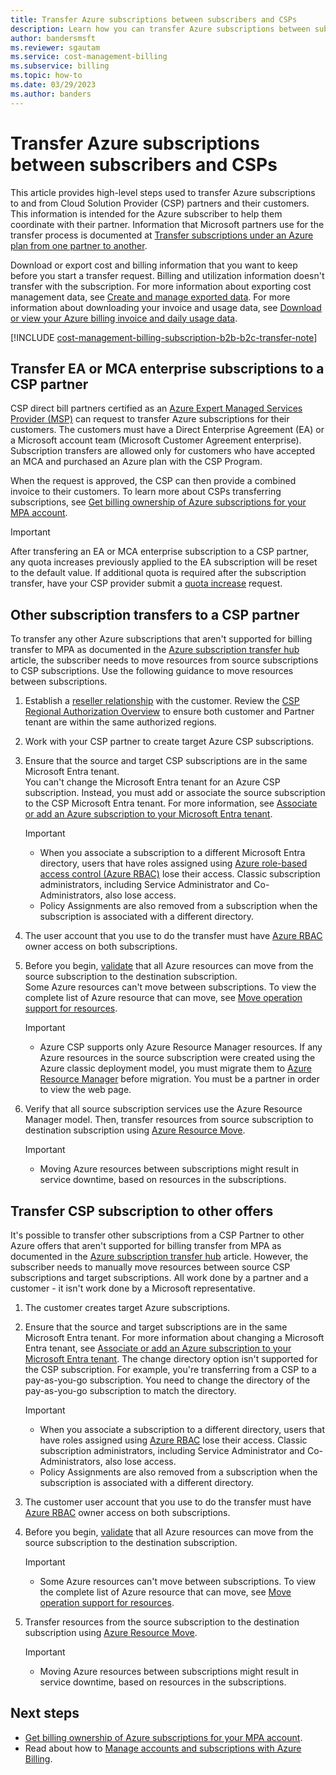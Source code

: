 ```yaml
---
title: Transfer Azure subscriptions between subscribers and CSPs
description: Learn how you can transfer Azure subscriptions between subscribers and CSPs.
author: bandersmsft
ms.reviewer: sgautam
ms.service: cost-management-billing
ms.subservice: billing
ms.topic: how-to
ms.date: 03/29/2023
ms.author: banders
---
```


# Transfer Azure subscriptions between subscribers and CSPs

This article provides high-level steps used to transfer Azure subscriptions to and from Cloud Solution Provider (CSP) partners and their customers. This information is intended for the Azure subscriber to help them coordinate with their partner. Information that Microsoft partners use for the transfer process is documented at [Transfer subscriptions under an Azure plan from one partner to another](azure-plan-subscription-transfer-partners.md).

Download or export cost and billing information that you want to keep before you start a transfer request. Billing and utilization information doesn't transfer with the subscription. For more information about exporting cost management data, see [Create and manage exported data](../costs/tutorial-export-acm-data.md). For more information about downloading your invoice and usage data, see [Download or view your Azure billing invoice and daily usage data](download-azure-invoice-daily-usage-date.md).

[!INCLUDE [cost-management-billing-subscription-b2b-b2c-transfer-note](../../../includes/cost-management-billing-subscription-b2b-b2c-transfer-note.md)]

## Transfer EA or MCA enterprise subscriptions to a CSP partner

CSP direct bill partners certified as an [Azure Expert Managed Services Provider (MSP)](https://partner.microsoft.com/membership/azure-expert-msp) can request to transfer Azure subscriptions for their customers. The customers must have a Direct Enterprise Agreement (EA) or a Microsoft account team (Microsoft Customer Agreement enterprise). Subscription transfers are allowed only for customers who have accepted an MCA and purchased an Azure plan with the CSP Program.

When the request is approved, the CSP can then provide a combined invoice to their customers. To learn more about CSPs transferring subscriptions, see [Get billing ownership of Azure subscriptions for your MPA account](mpa-request-ownership.md).

>[!IMPORTANT]
> After transfering an EA or MCA enterprise subscription to a CSP partner, any quota increases previously applied to the EA subscription will be reset to the default value. If additional quota is required after the subscription transfer, have your CSP provider submit a [quota increase](../../azure-portal/supportability/regional-quota-requests.md) request. 

## Other subscription transfers to a CSP partner

To transfer any other Azure subscriptions that aren't supported for billing transfer to MPA as documented in the [Azure subscription transfer hub](subscription-transfer.md#product-transfer-support) article, the subscriber needs to move resources from source subscriptions to CSP subscriptions. Use the following guidance to move resources between subscriptions.

1. Establish a [reseller relationship](/partner-center/request-a-relationship-with-a-customer) with the customer. Review the [CSP Regional Authorization Overview](/partner-center/regional-authorization-overview) to ensure both customer and Partner tenant are within the same authorized regions.
1. Work with your CSP partner to create target Azure CSP subscriptions.
1. Ensure that the source and target CSP subscriptions are in the same Microsoft Entra tenant.  
    You can't change the Microsoft Entra tenant for an Azure CSP subscription. Instead, you must add or associate the source subscription to the CSP Microsoft Entra tenant. For more information, see [Associate or add an Azure subscription to your Microsoft Entra tenant](../../active-directory/fundamentals/active-directory-how-subscriptions-associated-directory.md).
    > [!IMPORTANT]
    > - When you associate a subscription to a different Microsoft Entra directory, users that have roles assigned using [Azure role-based access control (Azure RBAC)](../../role-based-access-control/role-assignments-portal.md) lose their access. Classic subscription administrators, including Service Administrator and Co-Administrators, also lose access.
    > - Policy Assignments are also removed from a subscription when the subscription is associated with a different directory.
1. The user account that you use to do the transfer must have [Azure RBAC](add-change-subscription-administrator.md) owner access on both subscriptions.
1. Before you begin, [validate](/rest/api/resources/resources/validatemoveresources) that all Azure resources can move from the source subscription to the destination subscription.  
    Some Azure resources can't move between subscriptions. To view the complete list of Azure resource that can move, see [Move operation support for resources](../../azure-resource-manager/management/move-support-resources.md).
    > [!IMPORTANT]
    >  - Azure CSP supports only Azure Resource Manager resources. If any Azure resources in the source subscription were created using the Azure classic deployment model, you must migrate them to [Azure Resource Manager](/azure/cloud-solution-provider/migration/ea-payg-to-azure-csp/ea-open-direct-asm-to-arm) before migration. You must be a partner in order to view the web page.

1. Verify that all source subscription services use the Azure Resource Manager model. Then, transfer resources from source subscription to destination subscription using [Azure Resource Move](../../azure-resource-manager/management/move-resource-group-and-subscription.md).
    > [!IMPORTANT]
    >  - Moving Azure resources between subscriptions might result in service downtime, based on resources in the subscriptions.

## Transfer CSP subscription to other offers

It's possible to transfer other subscriptions from a CSP Partner to other Azure offers that aren't supported for billing transfer from MPA as documented in the [Azure subscription transfer hub](subscription-transfer.md#product-transfer-support) article. However, the subscriber needs to manually move resources between source CSP subscriptions and target subscriptions. All work done by a partner and a customer - it isn't work done by a Microsoft representative.

1. The customer creates target Azure subscriptions.
1. Ensure that the source and target subscriptions are in the same Microsoft Entra tenant. For more information about changing a Microsoft Entra tenant, see [Associate or add an Azure subscription to your Microsoft Entra tenant](../../active-directory/fundamentals/active-directory-how-subscriptions-associated-directory.md).
    The change directory option isn't supported for the CSP subscription. For example, you're transferring from a CSP to a pay-as-you-go subscription. You need to change the directory of the pay-as-you-go subscription to match the directory.

    > [!IMPORTANT]
    >  - When you associate a subscription to a different directory, users that have roles assigned using [Azure RBAC](../../role-based-access-control/role-assignments-portal.md) lose their access. Classic subscription administrators, including Service Administrator and Co-Administrators, also lose access.
    >  - Policy Assignments are also removed from a subscription when the subscription is associated with a different directory.

1. The customer user account that you use to do the transfer must have [Azure RBAC](add-change-subscription-administrator.md) owner access on both subscriptions.
1. Before you begin, [validate](/rest/api/resources/resources/validatemoveresources) that all Azure resources can move from the source subscription to the destination subscription.
    > [!IMPORTANT]
    >  - Some Azure resources can't move between subscriptions. To view the complete list of Azure resource that can move, see [Move operation support for resources](../../azure-resource-manager/management/move-support-resources.md).

1. Transfer resources from the source subscription to the destination subscription using [Azure Resource Move](../../azure-resource-manager/management/move-resource-group-and-subscription.md).
    > [!IMPORTANT]
    >  - Moving Azure resources between subscriptions might result in service downtime, based on resources in the subscriptions.

## Next steps

- [Get billing ownership of Azure subscriptions for your MPA account](mpa-request-ownership.md).
- Read about how to [Manage accounts and subscriptions with Azure Billing](../index.yml).
